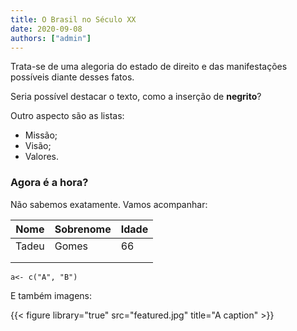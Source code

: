```yaml
---
title: O Brasil no Século XX
date: 2020-09-08
authors: ["admin"]
---
```


Trata-se de uma alegoria do estado de direito e das manifestações possíveis diante desses fatos. 

Seria possível destacar o texto, como a inserção de **negrito**? 

Outro aspecto são as listas: 

- Missão;
- Visão; 
- Valores. 

### Agora é a hora? 



Não sabemos exatamente. Vamos acompanhar: 

| Nome  | Sobrenome | Idade |
| ----- | --------- | ----- |
| Tadeu | Gomes     | 66    |
|       |           |       |
|       |           |       |

`a<- c("A", "B")`



E também imagens: 

{{< figure library="true" src="featured.jpg" title="A caption" >}}
